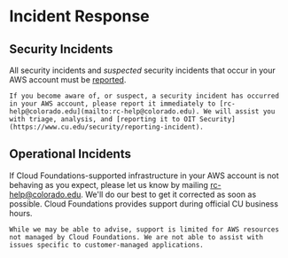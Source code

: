 # Incident Response

## Security Incidents

All security incidents and *suspected* security incidents that occur in your AWS account must be [reported](https://www.cu.edu/security/reporting-incident).

```{important}
If you become aware of, or suspect, a security incident has occurred in your AWS account, please report it immediately to [rc-help@colorado.edu](mailto:rc-help@colorado.edu). We will assist you with triage, analysis, and [reporting it to OIT Security](https://www.cu.edu/security/reporting-incident).
```

## Operational Incidents

If Cloud Foundations-supported infrastructure in your AWS account is not behaving as you expect, please let us know by mailing [rc-help@colorado.edu](mailto:rc-help@colorado.edu). We'll do our best to get it corrected as soon as possible. Cloud Foundations provides support during official CU business hours.

```{note}
While we may be able to advise, support is limited for AWS resources not managed by Cloud Foundations. We are not able to assist with issues specific to customer-managed applications.
```
